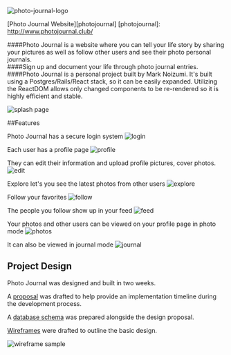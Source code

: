 ![photo-journal-logo]

[Photo Journal Website][photojournal]
[photojournal]: http://www.photojournal.club/

####Photo Journal is a website where you can tell your life story by sharing your pictures as well as follow other users and see their photo personal journals.  
####Sign up and document your life through photo journal entries.  
####Photo Journal is a personal project built by Mark Noizumi.  It's built using a Postgres/Rails/React stack, so it can be easily expanded.  Utilizing the ReactDOM allows only changed components to be re-rendered so it is highly efficient and stable.  

![splash page]

##Features

Photo Journal has a secure login system
![login]

Each user has a profile page
![profile]

They can edit their information and upload profile pictures, cover photos. 
![edit]

Explore let's you see the latest photos from other users
![explore]

Follow your favorites
![follow]

The people you follow show up in your feed
![feed]

Your photos and other users can be viewed on your profile page in photo mode
![photos]

It can also be viewed in journal mode
![journal]


## Project Design

Photo Journal was designed and built in two weeks.

A [proposal][proposal] was drafted to help provide an implementation timeline during the development process.

A [database schema][schema] was prepared alongside the design proposal.

[Wireframes][wireframes] were drafted to outline the basic design.  

![wireframe sample]


[photo-journal-logo]: http://res.cloudinary.com/dseky3p5e/image/upload/v1484119573/v8_c5rdfy.png
[splash page]: ./docs/images/Splash.png "Photo Journal splash page"
[login]: ./docs/images/login.png
[profile]: ./docs/images/profile.png
[edit]: ./docs/images/edit.png
[explore]: ./docs/images/explore.png
[follow]: ./docs/images/follow.png
[feed]: ./docs/images/feed.png
[photos]: ./docs/images/photos.png
[journal]: ./docs/images/journal.png
[proposal]: ./docs/README.md
[schema]: ./docs/schema.md
[wireframes]: ./docs/wireframes
[wireframe sample]: ./docs/wireframes/Splash.png
